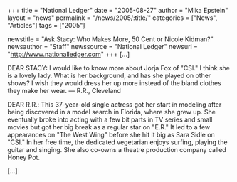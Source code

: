 +++
title = "National Ledger"
date = "2005-08-27"
author = "Mika Epstein"
layout = "news"
permalink = "/news/2005/:title/"
categories = ["News", "Articles"]
tags = ["2005"]

newstitle = "Ask Stacy: Who Makes More, 50 Cent or Nicole Kidman?"
newsauthor = "Staff"
newssource = "National Ledger"
newsurl = "http://www.nationalledger.com"
+++
[...]

DEAR STACY: I would like to know more about Jorja Fox of "CSI." I think she is a lovely lady. What is her background, and has she played on other shows? I wish they would dress her up more instead of the bland clothes they make her wear. &#8212; R.R., Cleveland

DEAR R.R.: This 37-year-old single actress got her start in modeling after being discovered in a model search in Florida, where she grew up. She eventually broke into acting with a few bit parts in TV series and small movies but got her big break as a regular star on "E.R." It led to a few appearances on "The West Wing" before she hit it big as Sara Sidle on "CSI." In her free time, the dedicated vegetarian enjoys surfing, playing the guitar and singing. She also co-owns a theatre production company called Honey Pot.

[...]

